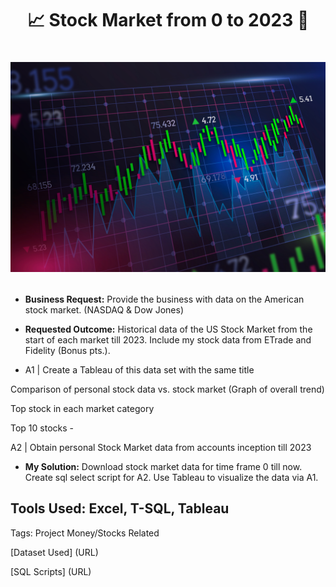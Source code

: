 # <p align="center">📈 Stock Market from 0 to 2023 💸 </p>
# <p align="center">![Pic](StockMarket.jpg)</p>

- **Business Request:** Provide the business with data on the American stock market. (NASDAQ & Dow Jones) 

- **Requested Outcome:** Historical data of the US Stock Market from the start of each market till 2023. Include my stock data from ETrade and Fidelity (Bonus pts.).
- <p> A1 | Create a Tableau of this data set with the same title</p>  
<p align="Left">Comparison of personal stock data vs. stock market (Graph of overall trend)</p>
<p align="Left">Top stock in each market category
<p align="Left">Top 10 stocks 
- <p>	A2 | Obtain personal Stock Market data from accounts inception till 2023 </p>

- **My Solution:**
	Download stock market data for time frame 0 till now. 
	Create sql select script for A2.
	Use Tableau to visualize the data via A1.

## Tools Used: Excel, T-SQL, Tableau

Tags: Project Money/Stocks Related

[Dataset Used] (URL)

[SQL Scripts] (URL)
